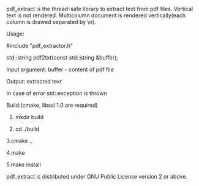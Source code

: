 pdf_extract is the thread-safe library to extract text from pdf files. Vertical text is not rendered. Multicolumn
document is rendered vertically(each column is drawed separated by \n).

Usage:

#include "pdf_extractor.h"

std::string pdf2txt(const std::string &buffer);

Input argument:
buffer - content of pdf file


Output:
extracted text

In case of error std::exception is thrown



Build:(cmake, libssl 1.0 are required)

1. mkdir build

2. cd ./build

3.cmake ..

4.make

5.make install


pdf_extract is distributed under GNU Public License version 2 or above.
